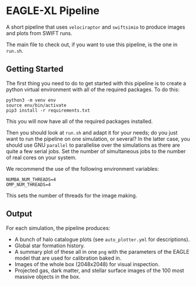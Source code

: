 EAGLE-XL Pipeline
=================

A short pipeline that uses `velociraptor` and `swiftsimio`
to produce images and plots from SWIFT runs.

The main file to check out, if you want to use this pipeline, is
the one in `run.sh`.

Getting Started
---------------

The first thing you need to do to get started with this pipeline
is to create a python virtual environment with all of the required
packages. To do this:

```
python3 -m venv env
source env/bin/activate
pip3 install -r requirements.txt
```

This you will now have all of the required packages installed.

Then you should look at `run.sh` and adapt it for your needs;
do you just want to run the pipeline on one simulation, or several?
In the latter case, you should use GNU `parallel` to parallelise
over the simulations as there are quite a few serial jobs. Set
the number of simultaneous jobs to the number of real cores
on your system.

We recommend the use of the following environment variables:
```
NUMBA_NUM_THREADS=4
OMP_NUM_THREADS=4
```
This sets the number of threads for the image making.


Output
------

For each simulation, the pipeline produces:
+ A bunch of halo catalogue plots (see `auto_plotter.yml` for
  descriptions).
+ Global star formation history.
+ A summary plot of these all in one `png` with the parameters
  of the EAGLE model that are used for calibration baked in.
+ Images of the whole box (2048x2048) for visual inspection.
+ Projected gas, dark matter, and stellar surface images of
  the 100 most massive objects in the box.

